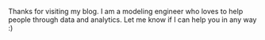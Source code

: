 Thanks for visiting my blog. I am a modeling engineer who loves to help people through data and analytics. Let me know if I can help you in any way :)
